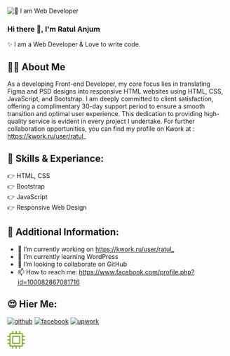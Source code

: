![ 👑 I am Web Developer](https://arturssmirnovs.github.io/github-profile-readme-generator/images/banner.png)
### Hi there 👋, I'm Ratul Anjum
 ✨ I am a Web Developer & Love to write code.
## 🤹‍♂️ About Me

As a developing Front-end Developer, my core focus lies in translating Figma and PSD designs into responsive HTML websites using HTML, CSS, JavaScript, and Bootstrap. I am deeply committed to client satisfaction, offering a complimentary 30-day support period to ensure a smooth transition and optimal user experience. This dedication to providing high-quality service is evident in every project I undertake. For further collaboration opportunities, you can find my profile on Kwork at :   https://kwork.ru/user/ratul_

## 🎉 Skills & Experiance:

👉 HTML, CSS <br>
👉 Bootstrap <br>
👉 JavaScript <br> 
👉 Responsive Web Design <br>

## 🎁 Additional Information:

- 🔭 I’m currently working on [https://kwork.ru/user/ratul_ ](https://kwork.ru/frontend/31510983/verstka-saytov-po-maketu-psd-figma?ref=16111375)
- 🌱 I’m currently learning WordPress 
- 👯 I’m looking to collaborate on GitHub 
- 📫 How to reach me: https://www.facebook.com/profile.php?id=100082867081716 

## 😍 Hier Me:

[<img src='https://cdn.jsdelivr.net/npm/simple-icons@3.0.1/icons/github.svg' alt='github' height='40'>](https://github.com/https://github.com/ratul-anjum)  [<img src='https://cdn.jsdelivr.net/npm/simple-icons@3.0.1/icons/facebook.svg' alt='facebook' height='40'>](https://www.facebook.com/https://www.facebook.com/profile.php?id=100082867081716)  [<img src='https://cdn.jsdelivr.net/npm/simple-icons@3.0.1/icons/upwork.svg' alt='upwork' height='40'>](https://www.upwork.com/freelancers/~0110913d2051309123)  

<a href='https://docs.github.com/en/developers'><img src='https://raw.githubusercontent.com/acervenky/animated-github-badges/master/assets/devbadge.gif' width='40' height='40'></a> 

